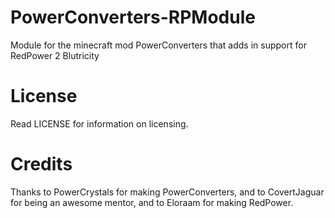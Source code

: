 PowerConverters-RPModule
========================

Module for the minecraft mod PowerConverters that adds in support for RedPower 2 Blutricity

License
========================
Read LICENSE for information on licensing.


Credits
========================

Thanks to PowerCrystals for making PowerConverters, and to CovertJaguar for being an awesome mentor, and to Eloraam for making RedPower.
